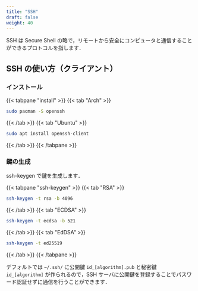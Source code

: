 ```yaml
---
title: "SSH"
draft: false
weight: 40
---
```

SSH は Secure Shell の略で，リモートから安全にコンピュータと通信することができるプロトコルを指します．

## SSH の使い方（クライアント）

### インストール

{{< tabpane "install" >}}
{{< tab "Arch" >}}

```sh
sudo pacman -S openssh
```

{{< /tab >}}
{{< tab "Ubuntu" >}}

```sh
sudo apt install openssh-client
```

{{< /tab >}}
{{< /tabpane >}}

### 鍵の生成

ssh-keygen で鍵を生成します．

{{< tabpane "ssh-keygen" >}}
{{< tab "RSA" >}}

```sh
ssh-keygen -t rsa -b 4096
```

{{< /tab >}}
{{< tab "ECDSA" >}}

```sh
ssh-keygen -t ecdsa -b 521
```

{{< /tab >}}
{{< tab "EdDSA" >}}

```sh
ssh-keygen -t ed25519
```

{{< /tab >}}
{{< /tabpane >}}

デフォルトでは `~/.ssh/` に公開鍵 `id_[algorithm].pub` と秘密鍵 `id_[algorithm]` が作られるので，SSH サーバに公開鍵を登録することでパスワード認証せずに通信を行うことができます．
